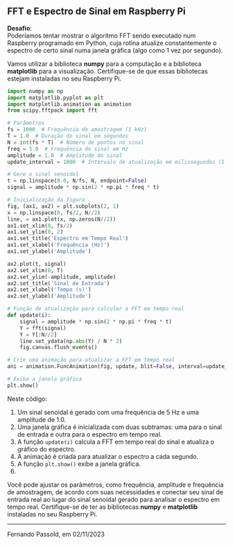 ## FFT e Espectro de Sinal em Raspberry Pi

**Desafio**:</br>
Poderíamos tentar mostrar o algoritmo FFT sendo executado num Raspberry programado em Python, cuja rotina atualize constantemente o espectro de certo sinal numa janela gráfica (algo como 1 vez por segundo).

Vamos utilizar a biblioteca **numpy** para a computação e a biblioteca **matplotlib** para a visualização. Certifique-se de que essas bibliotecas estejam instaladas no seu Raspberry Pi.

```python
import numpy as np
import matplotlib.pyplot as plt
import matplotlib.animation as animation
from scipy.fftpack import fft

# Parâmetros
fs = 1000  # Frequência de amostragem (1 kHz)
T = 1.0  # Duração do sinal em segundos
N = int(fs * T)  # Número de pontos no sinal
freq = 5.0  # Frequência do sinal em Hz
amplitude = 1.0  # Amplitude do sinal
update_interval = 1000  # Intervalo de atualização em milissegundos (1 segundo)

# Gere o sinal senoidal
t = np.linspace(0.0, N/fs, N, endpoint=False)
signal = amplitude * np.sin(2 * np.pi * freq * t)

# Inicialização da figura
fig, (ax1, ax2) = plt.subplots(2, 1)
x = np.linspace(0, fs/2, N//2)
line, = ax1.plot(x, np.zeros(N//2))
ax1.set_xlim(0, fs/2)
ax1.set_ylim(0, 2)
ax1.set_title('Espectro em Tempo Real')
ax1.set_xlabel('Frequência (Hz)')
ax1.set_ylabel('Amplitude')

ax2.plot(t, signal)
ax2.set_xlim(0, T)
ax2.set_ylim(-amplitude, amplitude)
ax2.set_title('Sinal de Entrada')
ax2.set_xlabel('Tempo (s)')
ax2.set_ylabel('Amplitude')

# Função de atualização para calcular a FFT em tempo real
def update(i):
    signal = amplitude * np.sin(2 * np.pi * freq * t)
    Y = fft(signal)
    Y = Y[:N//2]
    line.set_ydata(np.abs(Y) / N * 2)
    fig.canvas.flush_events()

# Crie uma animação para atualizar a FFT em tempo real
ani = animation.FuncAnimation(fig, update, blit=False, interval=update_interval)

# Exiba a janela gráfica
plt.show()
```

Neste código:

1. Um sinal senoidal é gerado com uma frequência de 5 Hz e uma amplitude de 1.0.
2. Uma janela gráfica é inicializada com duas subtramas: uma para o sinal de entrada e outra para o espectro em tempo real.
3. A função `update(i)` calcula a FFT em tempo real do sinal e atualiza o gráfico do espectro.
4. A animação é criada para atualizar o espectro a cada segundo.
5. A função `plt.show()` exibe a janela gráfica.
6. 
Você pode ajustar os parâmetros, como frequência, amplitude e frequência de amostragem, de acordo com suas necessidades e conectar seu sinal de entrada real ao lugar do sinal senoidal gerado para analisar o espectro em tempo real. Certifique-se de ter as bibliotecas **numpy** e **matplotlib** instaladas no seu Raspberry Pi.

---

Fernando Passold, em 02/11/2023